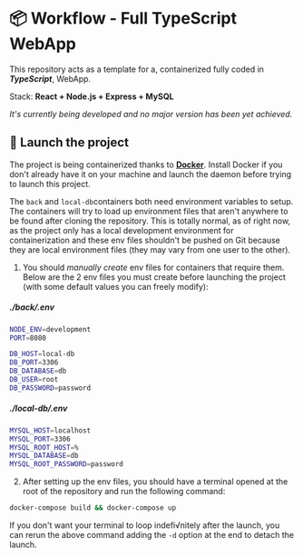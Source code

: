 # 📦 Workflow - Full TypeScript WebApp

This repository acts as a template for a, containerized fully coded in ***TypeScript***, WebApp.

Stack: **React + Node.js + Express + MySQL**

*It's currently being developed and no major version has been yet achieved.*

## 🚀 Launch the project

The project is being containerized thanks to [**Docker**](https://www.docker.com).
Install Docker if you don't already have it on your machine and launch the daemon before trying to launch this project.

The `back` and `local-db`containers both need environment variables to setup.
The containers will try to load up environment files that aren't anywhere to be found after cloning the repository.
This is totally normal, as of right now, as the project only has a local development environment for containerization and these env files shouldn't be pushed on Git because they are local environment files (they may vary from one user to the other).

1. You should *manually create* env files for containers that require them.
Below are the 2 env files you must create before launching the project (with some default values you can freely modify):

##### ./back/.env
```bash
NODE_ENV=development
PORT=8080

DB_HOST=local-db
DB_PORT=3306
DB_DATABASE=db
DB_USER=root
DB_PASSWORD=password
```

##### ./local-db/.env
```bash
MYSQL_HOST=localhost
MYSQL_PORT=3306
MYSQL_ROOT_HOST=%
MYSQL_DATABASE=db
MYSQL_ROOT_PASSWORD=password
```

2. After setting up the env files, you should have a terminal opened at the root of the repository and run the following command:
```bash
docker-compose build && docker-compose up
```

If you don't want your terminal to loop indefi√nitely after the launch, you can rerun the above command adding the `-d` option at the end to detach the launch.
